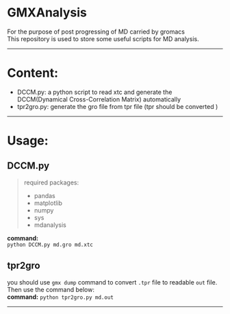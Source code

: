 # GMXAnalysis
For the purpose of post progressing of MD carried by gromacs  
This repository is used to store some useful scripts for MD analysis.

---

# Content:
- DCCM.py: a python script to read xtc and generate the DCCM(Dynamical Cross-Correlation Matrix) automatically
- tpr2gro.py: generate the gro file from tpr file (tpr should be converted )

---
# Usage:
## DCCM.py
> required packages:
> - pandas
> - matplotlib
> - numpy
> - sys
> - mdanalysis   
 
**command:**   
`python DCCM.py md.gro md.xtc`

## tpr2gro
you should use `gmx dump` command to convert `.tpr` file to readable `out` file.  
Then use the command below:  
**command:** 
`python tpr2gro.py md.out`

---
